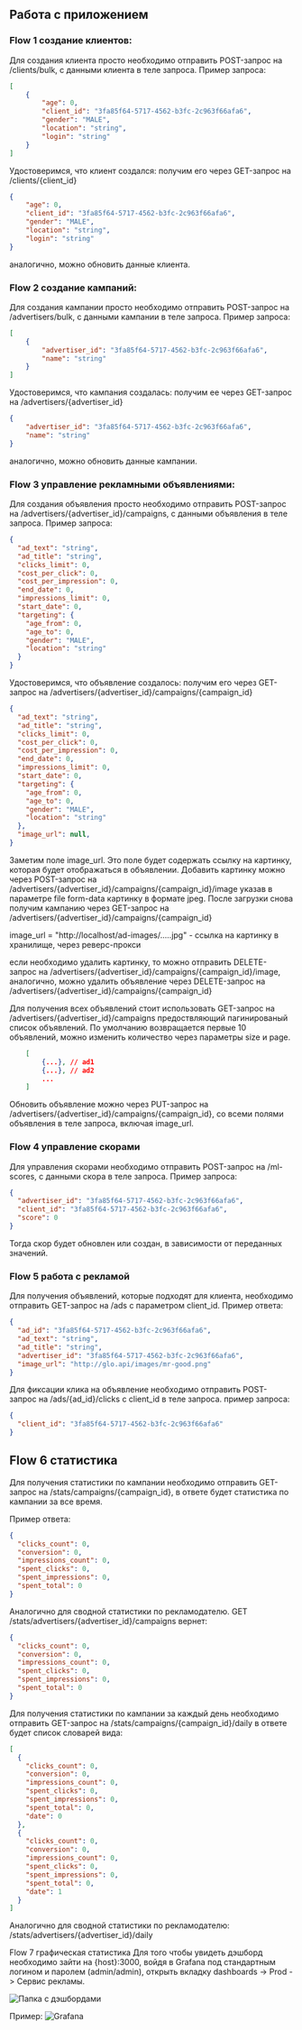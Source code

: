 ## Работа с приложением

### Flow 1 создание клиентов:

Для создания клиента просто необходимо отправить POST-запрос на /clients/bulk, с данными клиента в теле запроса.
Пример запроса:
```json
[
    {
        "age": 0,
        "client_id": "3fa85f64-5717-4562-b3fc-2c963f66afa6",
        "gender": "MALE",
        "location": "string",
        "login": "string"
    }
]
```

Удостоверимся, что клиент создался: получим его через GET-запрос на /clients/{client_id}
```json
{
    "age": 0,
    "client_id": "3fa85f64-5717-4562-b3fc-2c963f66afa6",
    "gender": "MALE",
    "location": "string",
    "login": "string"
}
```
аналогично, можно обновить данные клиента.

### Flow 2 создание кампаний:
Для создания кампании просто необходимо отправить POST-запрос на /advertisers/bulk, с данными кампании в теле запроса.
Пример запроса:
```json
[
    {
        "advertiser_id": "3fa85f64-5717-4562-b3fc-2c963f66afa6",
        "name": "string"
    }
]
```

Удостоверимся, что кампания создалась: получим ее через GET-запрос на /advertisers/{advertiser_id}
```json
{
    "advertiser_id": "3fa85f64-5717-4562-b3fc-2c963f66afa6",
    "name": "string"
}
```
аналогично, можно обновить данные кампании.

### Flow 3 управление рекламными объявлениями:

Для создания объявления просто необходимо отправить POST-запрос на /advertisers/{advertiser_id}/campaigns, с данными объявления в теле запроса.
Пример запроса:
```json
{
  "ad_text": "string",
  "ad_title": "string",
  "clicks_limit": 0,
  "cost_per_click": 0,
  "cost_per_impression": 0,
  "end_date": 0,
  "impressions_limit": 0,
  "start_date": 0,
  "targeting": {
    "age_from": 0,
    "age_to": 0,
    "gender": "MALE",
    "location": "string"
  }
}
```

Удостоверимся, что объявление создалось: получим его через GET-запрос на /advertisers/{advertiser_id}/campaigns/{campaign_id}
```json
{
  "ad_text": "string",
  "ad_title": "string",
  "clicks_limit": 0,
  "cost_per_click": 0,
  "cost_per_impression": 0,
  "end_date": 0,
  "impressions_limit": 0,
  "start_date": 0,
  "targeting": {
    "age_from": 0,
    "age_to": 0,
    "gender": "MALE",
    "location": "string"
  },
  "image_url": null,
}
```

Заметим поле image_url. Это поле будет содержать ссылку на картинку, которая будет отображаться в объявлении. Добавить картинку можно через POST-запрос на /advertisers/{advertiser_id}/campaigns/{campaign_id}/image указав в параметре file form-data картинку в формате jpeg. После загрузки снова получим кампанию через GET-запрос на /advertisers/{advertiser_id}/campaigns/{campaign_id}

image_url = "http://localhost/ad-images/.....jpg" - ссылка на картинку в хранилище, через реверс-прокси

если необходимо удалить картинку, то можно отправить DELETE-запрос на /advertisers/{advertiser_id}/campaigns/{campaign_id}/image,
аналогично, можно удалить объявление через DELETE-запрос на /advertisers/{advertiser_id}/campaigns/{campaign_id}

Для получения всех объявлений стоит использовать GET-запрос на /advertisers/{advertiser_id}/campaigns предоствляющий пагинированый список объявлений.
По умолчанию возвращается первые 10 объявлений, можно изменить количество через параметры size и page.
```json
    [
        {...}, // ad1
        {...}, // ad2
        ...
    ]
```
Обновить объявление можно через PUT-запрос на /advertisers/{advertiser_id}/campaigns/{campaign_id}, со всеми полями объявления в теле запроса, включая image_url.

### Flow 4 управление скорами
Для управления скорами необходимо отправить POST-запрос на /ml-scores, с данными скора в теле запроса.
Пример запроса:
```json
{
  "advertiser_id": "3fa85f64-5717-4562-b3fc-2c963f66afa6",
  "client_id": "3fa85f64-5717-4562-b3fc-2c963f66afa6",
  "score": 0
}
```
Тогда скор будет обновлен или создан, в зависимости от переданных значений.

### Flow 5 работа с рекламой
Для получения объявлений, которые подходят для клиента, необходимо отправить GET-запрос на /ads с параметром client_id.
Пример ответа:
```json
{
  "ad_id": "3fa85f64-5717-4562-b3fc-2c963f66afa6",
  "ad_text": "string",
  "ad_title": "string",
  "advertiser_id": "3fa85f64-5717-4562-b3fc-2c963f66afa6",
  "image_url": "http://glo.api/images/mr-good.png"
}
```

Для фиксации клика на объявление необходимо отправить POST-запрос на /ads/{ad_id}/clicks с client_id в теле запроса.
пример запроса:
```json
{
  "client_id": "3fa85f64-5717-4562-b3fc-2c963f66afa6"
}
```

## Flow 6 статистика

Для получения статистики по кампании необходимо отправить GET-запрос на /stats/campaigns/{campaign_id}, в ответе будет статистика по кампании за все время.

Пример ответа:
```json
{
  "clicks_count": 0,
  "conversion": 0,
  "impressions_count": 0,
  "spent_clicks": 0,
  "spent_impressions": 0,
  "spent_total": 0
}
```

Аналогично для сводной статистики по рекламодателю.
GET /stats/advertisers/{advertiser_id}/campaigns вернет:

```json 
{
  "clicks_count": 0,
  "conversion": 0,
  "impressions_count": 0,
  "spent_clicks": 0,
  "spent_impressions": 0,
  "spent_total": 0
}
```

Для получения статистики по кампании за каждый день необходимо отправить GET-запрос на /stats/campaigns/{campaign_id}/daily в ответе будет список словарей вида:
```json
[
  {
    "clicks_count": 0,
    "conversion": 0,
    "impressions_count": 0,
    "spent_clicks": 0,
    "spent_impressions": 0,
    "spent_total": 0,
    "date": 0
  },
  {
    "clicks_count": 0,
    "conversion": 0,
    "impressions_count": 0,
    "spent_clicks": 0,
    "spent_impressions": 0,
    "spent_total": 0,
    "date": 1
  }
]
```
Аналогично для сводной статистики по рекламодателю: /stats/advertisers/{advertiser_id}/daily

Flow 7 графическая статистика
Для того чтобы увидеть дэшборд необходимо зайти на {host}:3000, войдя в Grafana под стандартным логином и паролем (admin/admin), открыть вкладку dashboards -> Prod -> Сервис рекламы.

![Папка с дэшбордами](../images/dashboards.png)

Пример: ![Grafana](../images/dashboard.png)